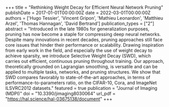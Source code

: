 +++
title = "Rethinking Weight Decay for Efficient Neural Network Pruning"
publishDate = 2017-01-01T00:00:00Z
date = 2022-03-01T00:00:00Z
authors = ['Hugo Tessier', 'Vincent Gripon', 'Mathieu Leonardon', 'Matthieu Arzel', 'Thomas Hannagan', 'David Bertrand']
publication_types = ["2"]
abstract = "Introduced in the late 1980s for generalization purposes, pruning has now become a staple for compressing deep neural networks. Despite many innovations in recent decades, pruning approaches still face core issues that hinder their performance or scalability. Drawing inspiration from early work in the field, and especially the use of weight decay to achieve sparsity, we introduce Selective Weight Decay (SWD), which carries out efficient, continuous pruning throughout training. Our approach, theoretically grounded on Lagrangian smoothing, is versatile and can be applied to multiple tasks, networks, and pruning structures. We show that SWD compares favorably to state-of-the-art approaches, in terms of performance-to-parameters ratio, on the CIFAR-10, Cora, and ImageNet ILSVRC2012 datasets."
featured = true
publication = "Journal of Imaging (MDPI)"
doi = "10.3390/jimaging8030064"
url_pdf = "https://hal.science/hal-03675138/document"
+++
